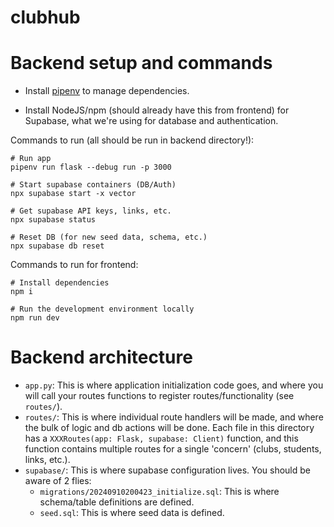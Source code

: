 # clubhub

# Backend setup and commands
- Install [pipenv](https://pipenv.pypa.io/en/latest/index.html) to manage dependencies.

- Install NodeJS/npm (should already have this from frontend) for Supabase, what we're using for database and authentication.

Commands to run (all should be run in backend directory!):
```
# Run app
pipenv run flask --debug run -p 3000

# Start supabase containers (DB/Auth)
npx supabase start -x vector

# Get supabase API keys, links, etc.
npx supabase status

# Reset DB (for new seed data, schema, etc.)
npx supabase db reset
```

Commands to run for frontend:
```
# Install dependencies
npm i

# Run the development environment locally
npm run dev
```

# Backend architecture
- `app.py`: This is where application initialization code goes, and where you will call your routes functions to register routes/functionality (see `routes/`).
- `routes/`: This is where individual route handlers will be made, and where the bulk of logic and db actions will be done. Each file in this directory has a `XXXRoutes(app: Flask, supabase: Client)` function, and this function contains multiple routes for a single 'concern' (clubs, students, links, etc.).
- `supabase/`: This is where supabase configuration lives. You should be aware of 2 flies:
    - `migrations/20240910200423_initialize.sql`: This is where schema/table definitions are defined.
    - `seed.sql`: This is where seed data is defined.
    
